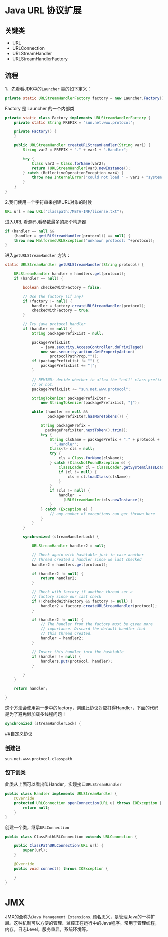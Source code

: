 # Java URL 协议扩展

## 关键类

* URL
* URLConnection
* URLStreamHandler
* URLStreamHandlerFactory



## 流程

1，先看看JDK中的`Launcher` 类的如下定义：

```java
private static URLStreamHandlerFactory factory = new Launcher.Factory();
```

Factory 是 Launcher 的一个内部类

```java
private static class Factory implements URLStreamHandlerFactory {
	private static String PREFIX = "sun.net.www.protocol";

	private Factory() {
	}

	public URLStreamHandler createURLStreamHandler(String var1) {
		String var2 = PREFIX + "." + var1 + ".Handler";

		try {
			Class var3 = Class.forName(var2);
			return (URLStreamHandler)var3.newInstance();
		} catch (ReflectiveOperationException var4) {
			throw new InternalError("could not load " + var1 + "system protocol handler", var4);
		}
	}
}
```

2.我们使用一个字符串来创建URL对象的时候

```java
URL url = new URL("classpath:/META-INF/license.txt");
```

进入URL 看源码,看参数最多的那个构造器

```java
if (handler == null &&
	(handler = getURLStreamHandler(protocol)) == null) {
	throw new MalformedURLException("unknown protocol: "+protocol);
}
```

进入`getURLStreamHandler`   方法：

```java
static URLStreamHandler getURLStreamHandler(String protocol) {

	URLStreamHandler handler = handlers.get(protocol);
	if (handler == null) {

		boolean checkedWithFactory = false;

		// Use the factory (if any)
		if (factory != null) {
			handler = factory.createURLStreamHandler(protocol);
			checkedWithFactory = true;
		}

		// Try java protocol handler
		if (handler == null) {
			String packagePrefixList = null;

			packagePrefixList
				= java.security.AccessController.doPrivileged(
				new sun.security.action.GetPropertyAction(
					protocolPathProp,""));
			if (packagePrefixList != "") {
				packagePrefixList += "|";
			}

			// REMIND: decide whether to allow the "null" class prefix
			// or not.
			packagePrefixList += "sun.net.www.protocol";

			StringTokenizer packagePrefixIter =
				new StringTokenizer(packagePrefixList, "|");

			while (handler == null &&
				   packagePrefixIter.hasMoreTokens()) {

				String packagePrefix =
				  packagePrefixIter.nextToken().trim();
				try {
					String clsName = packagePrefix + "." + protocol +
					  ".Handler";
					Class<?> cls = null;
					try {
						cls = Class.forName(clsName);
					} catch (ClassNotFoundException e) {
						ClassLoader cl = ClassLoader.getSystemClassLoader();
						if (cl != null) {
							cls = cl.loadClass(clsName);
						}
					}
					if (cls != null) {
						handler  =
						  (URLStreamHandler)cls.newInstance();
					}
				} catch (Exception e) {
					// any number of exceptions can get thrown here
				}
			}
		}

		synchronized (streamHandlerLock) {

			URLStreamHandler handler2 = null;

			// Check again with hashtable just in case another
			// thread created a handler since we last checked
			handler2 = handlers.get(protocol);

			if (handler2 != null) {
				return handler2;
			}

			// Check with factory if another thread set a
			// factory since our last check
			if (!checkedWithFactory && factory != null) {
				handler2 = factory.createURLStreamHandler(protocol);
			}

			if (handler2 != null) {
				// The handler from the factory must be given more
				// importance. Discard the default handler that
				// this thread created.
				handler = handler2;
			}

			// Insert this handler into the hashtable
			if (handler != null) {
				handlers.put(protocol, handler);
			}

		}
	}

	return handler;

}
```

这个方法会使用第一步中的factory，创建此协议对应打得Handler，下面的代码是为了避免懒加载多线程问题！

```java
synchronized (streamHandlerLock) {
```

##自定义协议

### 创建包

```
sun.net.www.protocol.classpath
```

### 包下创类

此类从上面可以看出叫Hander，实现接口`URLStreamHandler`

```java
public class Handler implements URLStreamHandler {
    @Override
    protected URLConnection openConnection(URL u) throws IOException {
        return null;
    }
}
```

创建一个类，继承`URLConnection` 

```java
public class ClassPathURLConnection extends URLConnection {

    public ClassPathURLConnection(URL url) {
        super(url);
    }

    @Override
    public void connect() throws IOException {

    }
}
```



# JMX

JMX的全称为`Java Management Extensions`. 顾名思义，是管理Java的一种扩展。这种机制可以方便的管理、监控正在运行中的Java程序。常用于管理线程，内存，日志Level，服务重启，系统环境等。



